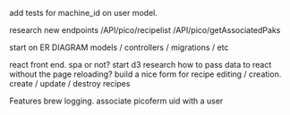 add tests for machine_id on user model.


research new endpoints
/API/pico/recipelist
/API/pico/getAssociatedPaks

start on ER DIAGRAM
  models / controllers / migrations / etc

react front end.
  spa or not?
  start d3 research
  how to pass data to react without the page reloading?
  build a nice form for recipe editing / creation.
  create / update / destroy recipes

Features
  brew logging.
  associate picoferm uid with a user
